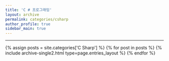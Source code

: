 ```yaml
---
title: 'C # 프로그래밍'
layout: archive
permalink: categories/csharp
author_profile: true
sidebar_main: true
---
```


<!-- 공백이 포함되어 있는 카테고리 이름의 경우 site.categories.['a b c'] 이런식으로! -->

---

{% assign posts = site.categories['C Sharp'] %}
{% for post in posts %} {% include archive-single2.html type=page.entries_layout %} {% endfor %}
